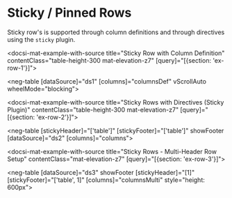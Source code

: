 # Sticky / Pinned Rows

Sticky row's is supported through column definitions and through directives using the `sticky` plugin.

<docsi-mat-example-with-source title="Sticky Row with Column Definition" contentClass="table-height-300 mat-elevation-z7" [query]="[{section: 'ex-row-1'}]">
  <!--@neg-example:ex-row-1-->
  <neg-table [dataSource]="ds1" [columns]="columnsDef" vScrollAuto wheelMode="blocking"></neg-table>
  <!--@neg-example:ex-row-1-->
</docsi-mat-example-with-source>

<docsi-mat-example-with-source title="Sticky Rows with Directives (Sticky Plugin)" contentClass="table-height-300 mat-elevation-z7" [query]="[{section: 'ex-row-2'}]">
  <!--@neg-example:ex-row-2-->
  <neg-table [stickyHeader]="['table']" [stickyFooter]="['table']" showFooter
             [dataSource]="ds2" [columns]="columns">
  </neg-table>
  <!--@neg-example:ex-row-2-->
</docsi-mat-example-with-source>

<docsi-mat-example-with-source title="Sticky Rows - Multi-Header Row Setup" contentClass="mat-elevation-z7" [query]="[{section: 'ex-row-3'}]">
  <!--@neg-example:ex-row-3-->
  <neg-table [dataSource]="ds3" showFooter [stickyHeader]="[1]" [stickyFooter]="['table', 1]" [columns]="columnsMulti" style="height: 600px"></neg-table>
  <!--@neg-example:ex-row-3-->
</docsi-mat-example-with-source>
